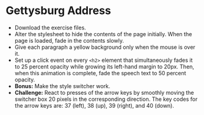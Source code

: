 # Gettysburg Address

- Download the exercise files.
- Alter the stylesheet to hide the contents of the page initially. When the page is loaded, fade in the contents slowly.
- Give each paragraph a yellow background only when the mouse is over it.
- Set up a click event on every `<h2>` element that simultaneously fades it to 25 percent opacity while growing its left-hand margin to 20px. Then, when this animation is complete, fade the speech text to 50 percent opacity.
- **Bonus:** Make the style switcher work.
- **Challenge:** React to presses of the arrow keys by smoothly moving the switcher box 20 pixels in the corresponding direction. The key codes for the arrow keys are: 37 (left), 38 (up), 39 (right), and 40 (down).